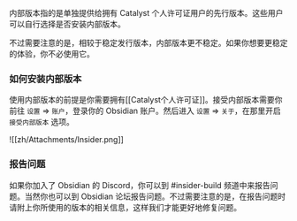 内部版本指的是单独提供给拥有 Catalyst 个人许可证用户的先行版本。这些用户可以自行选择是否安装内部版本。

不过需要注意的是，相较于稳定发行版本，内部版本更不稳定。如果你想要更稳定的体验，你不必使用它。

### 如何安装内部版本

使用内部版本的前提是你需要拥有[[Catalyst个人许可证]]。接受内部版本需要你前往 `设置` => `账户`，登录你的 Obsidian 账户。然后进入 `设置` => `关于`，在那里开启 `接受内部版本` 选项。

![[zh/Attachments/Insider.png]]

### 报告问题

如果你加入了 Obsidian 的 Discord，你可以到 #insider-build 频道中来报告问题。当然你也可以到 Obsidian 论坛报告问题。不过需要注意的是，在报告问题时请附上你所使用的版本的相关信息，这样我们才能更好地修复问题。
